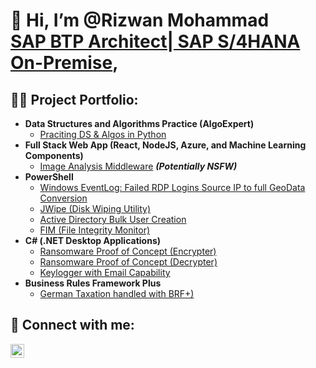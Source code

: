 <h1>👋 Hi, I’m @Rizwan Mohammad <br/><a href="https://github.com/rimo-de">SAP BTP Architect| SAP S/4HANA On-Premise</a>, <br/> </h1>

<h2>👨‍💻 Project Portfolio:</h2>

- <b>Data Structures and Algorithms Practice (AlgoExpert)</b>
  - [Praciting DS & Algos in Python](https://github.com/joshmadakor1/Algorithms-Practice)
- <b>Full Stack Web App (React, NodeJS, Azure, and Machine Learning Components)</b>
  - [Image Analysis Middleware](https://github.com/joshmadakor1/4chan-Image-Analysis-Middleware-C964) <b><i>(Potentially NSFW)</b></i>
- <b>PowerShell</b>
  - [Windows EventLog: Failed RDP Logins Source IP to full GeoData Conversion](https://github.com/joshmadakor1/Sentinel-Lab)
  - [JWipe (Disk Wiping Utility)](https://github.com/joshmadakor1/Jwipe.PowerShell)
  - [Active Directory Bulk User Creation](https://github.com/joshmadakor1/AD_PS)
  - [FIM (File Integrity Monitor)](https://github.com/joshmadakor1/PowerShell-Integrity-FIM)
- <b>C# (.NET Desktop Applications)</b>
  - [Ransomware Proof of Concept (Encrypter)](https://github.com/joshmadakor1/EncrypterPOC)
  - [Ransomware Proof of Concept (Decrypter)](https://github.com/joshmadakor1/DecrypterPOC)
  - [Keylogger with Email Capability](https://github.com/joshmadakor1/Key-Logger-With-Email)
- <b>Business Rules Framework Plus</b>
  - [German Taxation handled with BRF+)](https://github.com/rimo-de/SAP-BRF-Plus.git)

<h2> 🤳 Connect with me:</h2>

[<img align="left" alt="Rizwan Mohammad | LinkedIn"  width="22px" src="https://cdn.jsdelivr.net/npm/simple-icons@v3/icons/linkedin.svg" />](https://www.linkedin.com/in/shaik-rizwan-mohammad)



